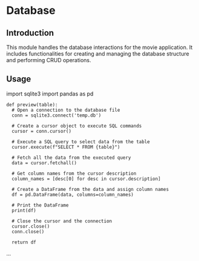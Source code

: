 # Database

## Introduction
This module handles the database interactions for the movie application. It includes functionalities for creating and managing the database structure and performing CRUD operations.

## Usage

import sqlite3
import pandas as pd


    def preview(table):
      # Open a connection to the database file
      conn = sqlite3.connect('temp.db')
    
      # Create a cursor object to execute SQL commands
      cursor = conn.cursor()

      # Execute a SQL query to select data from the table
      cursor.execute(f"SELECT * FROM {table}")

      # Fetch all the data from the executed query
      data = cursor.fetchall()

      # Get column names from the cursor description
      column_names = [desc[0] for desc in cursor.description]

      # Create a DataFrame from the data and assign column names
      df = pd.DataFrame(data, columns=column_names)

      # Print the DataFrame
      print(df)

      # Close the cursor and the connection
      cursor.close()
      conn.close()
 
      return df

...


